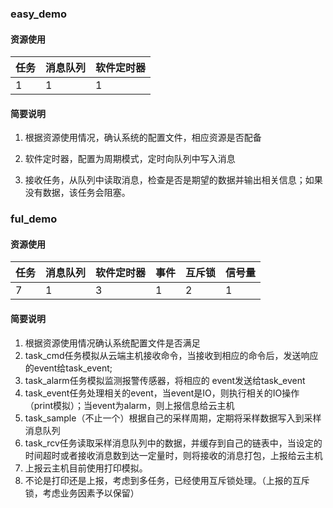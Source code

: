 ### easy_demo

#### 资源使用

| 任务 | 消息队列 | 软件定时器 |
| ---- | -------- | ---------- |
| 1    | 1        | 1          |

#### 简要说明

1. 根据资源使用情况，确认系统的配置文件，相应资源是否配备

2. 软件定时器，配置为周期模式，定时向队列中写入消息

3. 接收任务，从队列中读取消息，检查是否是期望的数据并输出相关信息；如果没有数据，该任务会阻塞。
### ful_demo

#### 资源使用

| 任务 | 消息队列 | 软件定时器 | 事件 | 互斥锁 | 信号量 |
| ---- | -------- | ---------- | ---- | ------ | ------ |
| 7    | 1        | 3          | 1    | 2      | 1      |

#### 简要说明

1. 根据资源使用情况确认系统配置文件是否满足
2. task_cmd任务模拟从云端主机接收命令，当接收到相应的命令后，发送响应的event给task_event;
3. task_alarm任务模拟监测报警传感器，将相应的 event发送给task_event
4. task_event任务处理相关的event，当event是IO，则执行相关的IO操作（print模拟）；当event为alarm，则上报信息给云主机
5. task_sample（不止一个）根据自己的采样周期，定期将采样数据写入到采样消息队列
6. task_rcv任务读取采样消息队列中的数据，并缓存到自己的链表中，当设定的时间超时或者接收消息数到达一定量时，则将接收的消息打包，上报给云主机
7. 上报云主机目前使用打印模拟。
8. 不论是打印还是上报，考虑到多任务，已经使用互斥锁处理。（上报的互斥锁，考虑业务因素予以保留）





